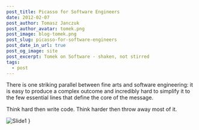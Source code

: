 ```yaml
---
post_title: Picasso for Software Engineers
date: 2012-02-07
post_author: Tomasz Janczuk
post_author_avatar: tomek.png
post_image: blog-tomek.png
post_slug: picasso-for-software-engineers
post_date_in_url: true
post_og_image: site
post_excerpt: Tomek on Software - shaken, not stirred
tags:
  - post
---
```





There is one striking parallel between fine arts and software engineering: it is easy to produce a complex outcome and incredibly hard to simplify it to the few essential lines that define the core of the message.   

Think hard then write code. Think harder then throw away most of it.   

 ![Slide1](http://lh5.ggpht.com/-5pCLZlfqbZY/TzDmK5bNd3I/AAAAAAAAB7Q/_DO0okyYsdw/Slide1_thumb%25255B3%25255D.png?imgmax=800)  }